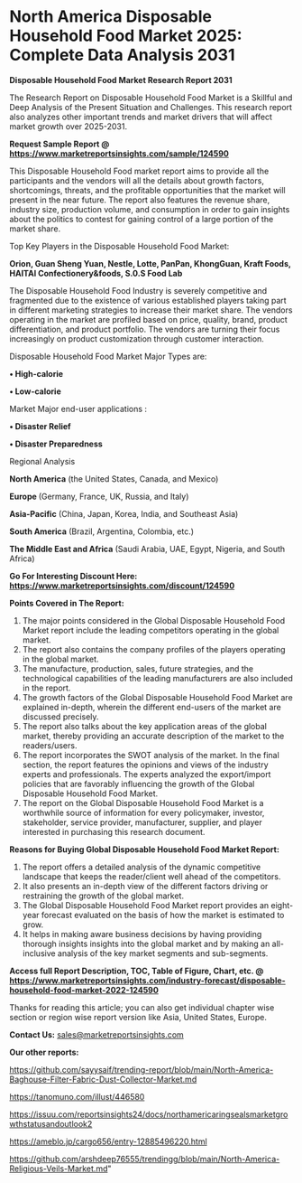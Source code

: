 # North America Disposable Household Food Market 2025: Complete Data Analysis 2031

<strong>Disposable Household Food Market Research Report 2031</strong>

The Research Report on Disposable Household Food Market is a Skillful and Deep Analysis of the Present Situation and Challenges. This research report also analyzes other important trends and market drivers that will affect market growth over 2025-2031.

<strong>Request Sample Report @ <a href=https://www.marketreportsinsights.com/sample/124590>https://www.marketreportsinsights.com/sample/124590</a></strong>

This Disposable Household Food market report aims to provide all the participants and the vendors will all the details about growth factors, shortcomings, threats, and the profitable opportunities that the market will present in the near future. The report also features the revenue share, industry size, production volume, and consumption in order to gain insights about the politics to contest for gaining control of a large portion of the market share.

Top Key Players in the Disposable Household Food Market:

<strong>Orion, Guan Sheng Yuan, Nestle, Lotte, PanPan, KhongGuan, Kraft Foods, HAITAI Confectionery&foods, S.0.S Food Lab</strong>

The Disposable Household Food Industry is severely competitive and fragmented due to the existence of various established players taking part in different marketing strategies to increase their market share. The vendors operating in the market are profiled based on price, quality, brand, product differentiation, and product portfolio. The vendors are turning their focus increasingly on product customization through customer interaction.

Disposable Household Food Market Major Types are:

<strong>• High-calorie

• Low-calorie</strong>

Market Major end-user applications :

<strong>• Disaster Relief

• Disaster Preparedness</strong>

Regional Analysis

</u><strong><b>North America</b></strong> (the United States, Canada, and Mexico)

<strong><b>Europe </b></strong>(Germany, France, UK, Russia, and Italy)

<strong><b>Asia-Pacific</b></strong> (China, Japan, Korea, India, and Southeast Asia)

<strong><b>South America</b></strong> (Brazil, Argentina, Colombia, etc.)

<strong><b>The Middle East and Africa</b></strong> (Saudi Arabia, UAE, Egypt, Nigeria, and South Africa)

<strong>Go For Interesting Discount Here: <a href=https://www.marketreportsinsights.com/discount/124590>https://www.marketreportsinsights.com/discount/124590</a></strong>

<strong>Points Covered in The Report:</strong>
<ol>
  <li>The major points considered in the Global Disposable Household Food Market report include the leading competitors operating in the global market.</li>
  <li>The report also contains the company profiles of the players operating in the global market.</li>
  <li>The manufacture, production, sales, future strategies, and the technological capabilities of the leading manufacturers are also included in the report.</li>
  <li>The growth factors of the Global Disposable Household Food Market are explained in-depth, wherein the different end-users of the market are discussed precisely.</li>
  <li>The report also talks about the key application areas of the global market, thereby providing an accurate description of the market to the readers/users.</li>
  <li>The report incorporates the SWOT analysis of the market. In the final section, the report features the opinions and views of the industry experts and professionals. The experts analyzed the export/import policies that are favorably influencing the growth of the Global Disposable Household Food Market.</li>
  <li>The report on the Global Disposable Household Food Market is a worthwhile source of information for every policymaker, investor, stakeholder, service provider, manufacturer, supplier, and player interested in purchasing this research document.</li>
</ol>
<strong>Reasons for Buying Global Disposable Household Food Market Report:</strong>

<ol>
  <li>The report offers a detailed analysis of the dynamic competitive landscape that keeps the reader/client well ahead of the competitors.</li>
  <li>It also presents an in-depth view of the different factors driving or restraining the growth of the global market.</li>
  <li>The Global Disposable Household Food Market report provides an eight-year forecast evaluated on the basis of how the market is estimated to grow.</li>
  <li>It helps in making aware business decisions by having providing thorough insights insights into the global market and by making an all-inclusive analysis of the key market segments and sub-segments.</li>
</ol>
<strong>Access full Report Description, TOC, Table of Figure, Chart, etc. @ <a href=https://www.marketreportsinsights.com/industry-forecast/disposable-household-food-market-2022-124590>https://www.marketreportsinsights.com/industry-forecast/disposable-household-food-market-2022-124590</a></strong>


Thanks for reading this article; you can also get individual chapter wise section or region wise report version like Asia, United States, Europe.

<strong>Contact Us:</strong>
sales@marketreportsinsights.com

<strong>Our other reports:</strong>

<a href=https://github.com/sayysaif/trending-report/blob/main/North-America-Baghouse-Filter-Fabric-Dust-Collector-Market.md>https://github.com/sayysaif/trending-report/blob/main/North-America-Baghouse-Filter-Fabric-Dust-Collector-Market.md</a>

<a href=https://tanomuno.com/illust/446580>https://tanomuno.com/illust/446580</a>

<a href=https://issuu.com/reportsinsights24/docs/northamericaringsealsmarketgrowthstatusandoutlook2>https://issuu.com/reportsinsights24/docs/northamericaringsealsmarketgrowthstatusandoutlook2</a>

<a href=https://ameblo.jp/cargo656/entry-12885496220.html>https://ameblo.jp/cargo656/entry-12885496220.html</a>

<a href=https://github.com/arshdeep76555/trendingg/blob/main/North-America-Religious-Veils-Market.md>https://github.com/arshdeep76555/trendingg/blob/main/North-America-Religious-Veils-Market.md</a>"
